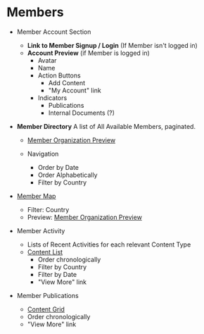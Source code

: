 # Members


- Member Account Section

   - **Link to Member Signup / Login** (If Member isn't logged in)
   - **Account Preview** (if Member is logged in)
      - Avatar
      - Name
      - Action Buttons
         - Add Content
         - "My Account" link
      - Indicators
         - Publications
         - Internal Documents (?)


- **Member Directory**
A list of All Available Members, paginated.
   - [Member Organization Preview](../blob/master/wiki/templates/members/member-organization-preview.md)


   - Navigation
      - Order by Date
      - Order Alphabetically
      - Filter by Country


- [Member Map](../blob/master/wiki/templates/shared-components/map.md)
   - Filter: Country
   - Preview: [Member Organization Preview](../blob/master/wiki/templates/members/member-organization-preview.md)


- Member Activity
   - Lists of Recent Activities for each relevant Content Type
   - [Content List](../blob/master/wiki/templates/shared-components/content-list.md)
      - Order chronologically
      - Filter by Country
      - Filter by Date
      - "View More" link

- Member Publications
   - [Content Grid](../blob/master/wiki/templates/shared-components/content-grid.md)
   - Order chronologically
   - "View More" link
